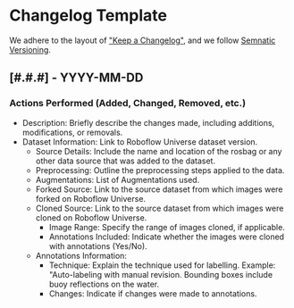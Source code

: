 # Changelog Template

We adhere to the layout of ["Keep a Changelog"](https://keepachangelog.com/en/1.1.0/), and we follow [Semnatic Versioning](https://semver.org/). 

## [#.#.#] - YYYY-MM-DD

### Actions Performed (Added, Changed, Removed, etc.)
* Description: Briefly describe the changes made, including additions, modifications, or removals.
* Dataset Information: Link to Roboflow Universe dataset version.
  * Source Details: Include the name and location of the rosbag or any other data source that was added to the dataset. 
  * Preprocessing: Outline the preprocessing steps applied to the data.
  * Augmentations: List of Augmentations used.
  * Forked Source: Link to the source dataset from which images were forked on Roboflow Universe.
  * Cloned Source:  Link to the source dataset from which images were cloned on Roboflow Universe.
    * Image Range: Specify the range of images cloned, if applicable.
    * Annotations Included: Indicate whether the images were cloned with annotations (Yes/No).
  * Annotations Information:
    * Technique: Explain the technique used for labelling. Example: "Auto-labeling with manual revision. Bounding boxes include buoy reflections on the water.
    * Changes: Indicate if changes were made to annotations.
